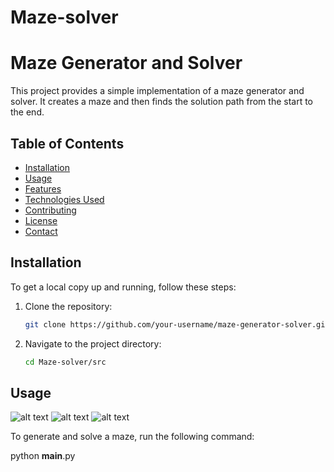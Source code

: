# Maze-solver

# Maze Generator and Solver

This project provides a simple implementation of a maze generator and solver. It creates a maze and then finds the solution path from the start to the end.

## Table of Contents

- [Installation](#installation)
- [Usage](#usage)
- [Features](#features)
- [Technologies Used](#technologies-used)
- [Contributing](#contributing)
- [License](#license)
- [Contact](#contact)

## Installation

To get a local copy up and running, follow these steps:

1. Clone the repository:
    ```bash
    git clone https://github.com/your-username/maze-generator-solver.git
    ```
2. Navigate to the project directory:
    ```bash
    cd Maze-solver/src
    ```


## Usage
![alt text](/BuildMaze.PNG)
![alt text](http://url/to/img.png)
![alt text](http://url/to/img.png)

To generate and solve a maze, run the following command:

python __main__.py
